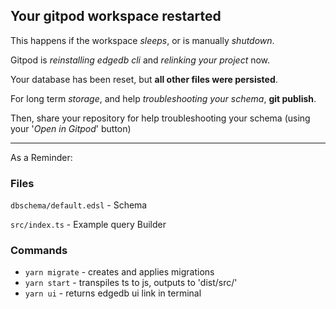 ## Your gitpod workspace restarted

This happens if the workspace *sleeps*, or is manually *shutdown*.

Gitpod is *reinstalling edgedb cli* and *relinking your project* now.

Your database has been reset, but **all other files were persisted**.

For long term *storage*, and help *troubleshooting your schema*, **git publish**. 

Then, share your repository for help troubleshooting your schema (using your '*Open in Gitpod*' button)

---
As a Reminder:

### Files
`dbschema/default.edsl` - Schema

`src/index.ts` - Example query Builder


### Commands
- `yarn migrate` - creates and applies migrations
- `yarn start` - transpiles ts to js, outputs to 'dist/src/'
- `yarn ui` - returns edgedb ui link in terminal